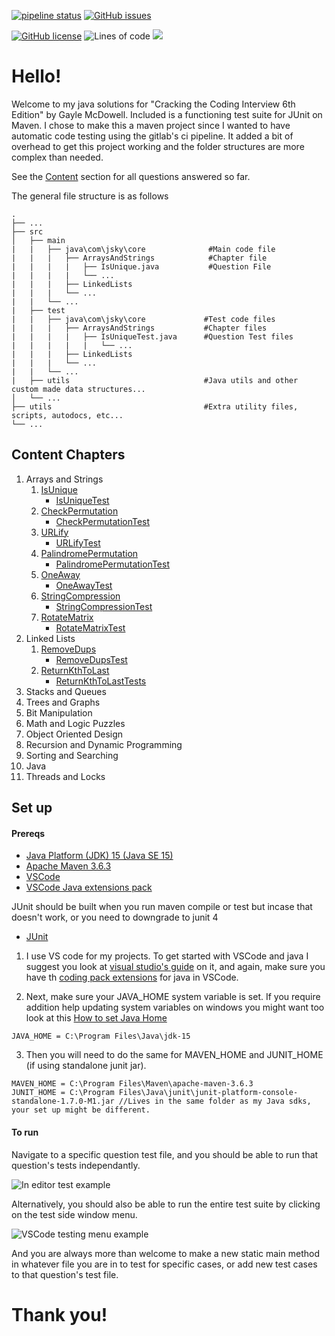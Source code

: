 [![pipeline status](https://gitlab.com/jsky.johnson/CTCI/badges/master/pipeline.svg)](https://gitlab.com/jsky.johnson/CTCI/-/commits/master)
[![GitHub issues](https://img.shields.io/github/issues/jskyjohnson/CTCI)](https://github.com/jskyjohnson/CTCI/issues)

[![GitHub license](https://img.shields.io/github/license/jskyjohnson/CTCI)](https://github.com/jskyjohnson/CTCI/blob/master/LICENSE)
![Lines of code](https://img.shields.io/tokei/lines/github/jskyjohnson/CTCI)
![](https://img.shields.io/badge/maven-v3.6.3-informational)

# Hello!

Welcome to my java solutions for "Cracking the Coding Interview 6th Edition" by Gayle McDowell. Included is a functioning test suite for JUnit on Maven. I chose to make this a maven project since I wanted to have automatic code testing using the gitlab's ci pipeline. It added a bit of overhead to get this project working and the folder structures are more complex than needed.

See the [Content](#content) section for all questions answered so far.

The general file structure is as follows

    .
    ├── ...
    ├── src
    │   ├── main
    |   |   ├── java\com\jsky\core              #Main code file
    |   |   |   ├── ArraysAndStrings            #Chapter file
    |   |   |   |   ├── IsUnique.java           #Question File
    |   |   |   |   └── ...
    |   |   |   ├── LinkedLists
    |   |   |   └── ...
    |   |   └── ...
    |   ├── test
    |   |   ├── java\com\jsky\core             #Test code files
    |   |   |   ├── ArraysAndStrings           #Chapter files
    |   |   |   |   ├── IsUniqueTest.java      #Question Test files
    |   |   |   |   |   └── ...
    |   |   |   ├── LinkedLists
    |   |   |   └── ...
    |   |   └── ...
    |   ├── utils                              #Java utils and other custom made data structures...
    │   └── ...
    ├── utils                                  #Extra utility files, scripts, autodocs, etc...
    └── ...

## Content Chapters

1. Arrays and Strings
   1. [IsUnique](src/main/java/com/jsky/core/ArraysAndStrings/IsUnique.java)
      - [IsUniqueTest](src/test/java/com/jsky/core/ArraysAndStrings/IsUniqueTest.java)
   1. [CheckPermutation](src/main/java/com/jsky/core/ArraysAndStrings/CheckPermutation.java)
      - [CheckPermutationTest](src/test/java/com/jsky/core/ArraysAndStrings/CheckPermutationTest.java)
   1. [URLify](src/main/java/com/jsky/core/ArraysAndStrings/URLify.java)
      - [URLifyTest](src/test/java/com/jsky/core/ArraysAndStrings/URLifyTest.java)
   1. [PalindromePermutation](src/main/java/com/jsky/core/ArraysAndStrings/PalindromePermutation.java)
      - [PalindromePermutationTest](src/test/java/com/jsky/core/ArraysAndStrings/PalindromePermutationTest.java)
   1. [OneAway](src/main/java/com/jsky/core/ArraysAndStrings/OneAway.java)
      - [OneAwayTest](src/test/java/com/jsky/core/ArraysAndStrings/OneAwayTest.java)
   1. [StringCompression](src/main/java/com/jsky/core/ArraysAndStrings/StringCompression.java)
      - [StringCompressionTest](src/test/java/com/jsky/core/ArraysAndStrings/StringCompressionTest.java)
   1. [RotateMatrix](src/main/java/com/jsky/core/ArraysAndStrings/RotateMatrix.java)
      - [RotateMatrixTest](src/test/java/com/jsky/core/ArraysAndStrings/RotateMatrixTest.java)
2. Linked Lists
   1. [RemoveDups](src/main/java/com/jsky/core/LinkedLists/RemoveDups.java)
      - [RemoveDupsTest](src/test/java/com/jsky/core/LinkedLists/RemoveDups.java)
   1. [ReturnKthToLast](src/main/java/com/jsky/core/LinkedLists/ReturnKthToLast.java)
      - [ReturnKthToLastTests](src/test/java/com/jsky/core/LinkedLists/ReturnKthToLastTest.java)
3. Stacks and Queues
4. Trees and Graphs
5. Bit Manipulation
6. Math and Logic Puzzles
7. Object Oriented Design
8. Recursion and Dynamic Programming
9. Sorting and Searching
10. Java
11. Threads and Locks

## Set up

#### Prereqs

- [Java Platform (JDK) 15 (Java SE 15)](https://www.oracle.com/java/technologies/javase-downloads.html)
- [Apache Maven 3.6.3](https://maven.apache.org/download.cgi)
- [VSCode](https://code.visualstudio.com/)
- [VSCode Java extensions pack](https://aka.ms/vscode-java-installer-win)

JUnit should be built when you run maven compile or test but incase that doesn't work, or you need to downgrade to junit 4

- [JUnit](https://github.com/junit-team/junit4/wiki/Download-and-Install)

1. I use VS code for my projects. To get started with VSCode and java I suggest you look at [visual studio's guide](https://code.visualstudio.com/docs/java/java-tutorial) on it, and again, make sure you have th [coding pack extensions](https://aka.ms/vscode-java-installer-win) for java in VSCode.

2. Next, make sure your JAVA_HOME system variable is set. If you require addition help updating system variables on windows you might want too look at this [How to set Java Home](https://www.wikihow.com/Set-Java-Home)

```
JAVA_HOME = C:\Program Files\Java\jdk-15
```

3. Then you will need to do the same for MAVEN_HOME and JUNIT_HOME (if using standalone junit jar).

```
MAVEN_HOME = C:\Program Files\Maven\apache-maven-3.6.3
JUNIT_HOME = C:\Program Files\Java\junit\junit-platform-console-standalone-1.7.0-M1.jar //Lives in the same folder as my Java sdks, your set up might be different.
```

#### To run

Navigate to a specific question test file, and you should be able to run that question's tests independantly.

![In editor test example](https://i.imgur.com/BqLFZ31.png)

Alternatively, you should also be able to run the entire test suite by clicking on the test side window menu.

![VSCode testing menu example](https://i.imgur.com/b885Dzh.png)

And you are always more than welcome to make a new static main method in whatever file you are in to test for specific cases, or add new test cases to that question's test file.

# Thank you!
